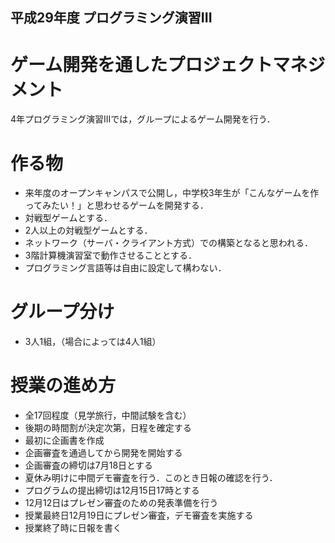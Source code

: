 ## 平成29年度 プログラミング演習III
# ゲーム開発を通したプロジェクトマネジメント
4年プログラミング演習IIIでは，グループによるゲーム開発を行う．

# 作る物
- 来年度のオープンキャンパスで公開し，中学校3年生が「こんなゲームを作ってみたい！」と思わせるゲームを開発する．
- 対戦型ゲームとする．
- 2人以上の対戦型ゲームとする．
- ネットワーク（サーバ・クライアント方式）での構築となると思われる．
- 3階計算機演習室で動作させることとする．
- プログラミング言語等は自由に設定して構わない．

# グループ分け
- 3人1組，（場合によっては4人1組）

# 授業の進め方
- 全17回程度（見学旅行，中間試験を含む）
- 後期の時間割が決定次第，日程を確定する
- 最初に企画書を作成
- 企画審査を通過してから開発を開始する
- 企画審査の締切は7月18日とする
- 夏休み明けに中間デモ審査を行う．このとき日報の確認を行う．
- プログラムの提出締切は12月15日17時とする
- 12月12日はプレゼン審査のための発表準備を行う
- 授業最終日12月19日にプレゼン審査，デモ審査を実施する
- 授業終了時に日報を書く

